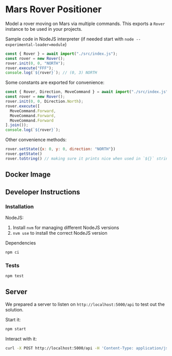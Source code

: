 # Mars Rover Positioner

Model a rover moving on Mars via multiple commands.
This exports a ```Rover``` instance to be used in your projects.

Sample code in NodeJS interpreter (if needed start with `node --experimental-loader=module`)

```js
const { Rover } = await import("./src/index.js");
const rover = new Rover();
rover.init(0, 0, "NORTH");
rover.execute("FFF");
console.log(`${rover}`); // (0, 3) NORTH
```

Some constants are exported for convenience:
```js
const { Rover, Direction, MoveCommand } = await import("./src/index.js");
const rover = new Rover();
rover.init(0, 0, Direction.North);
rover.execute([
  MoveCommand.Forward,
  MoveCommand.Forward,
  MoveCommand.Forward
].join());
console.log(`${rover}`);
```

Other convenience methods:

```js
rover.setState({x: 0, y: 0, direction: "NORTH"})
rover.getState()
rover.toString() // making sure it prints nice when used in `${}` strings
```

## Docker Image

## Developer Instructions 

### Installation 

NodeJS:

1. Install `nvm` for managing different NodeJS versions
2. `nvm use` to install the correct NodeJS version

Dependencies
```bash
npm ci
``` 

### Tests

```bash
npm test
```

## Server

We prepared a server to listen on `http://localhost:5000/api` to test out the solution.

Start it:
```bash
npm start
```

Interact with it:
```bash
curl -X POST http://localhost:5000/api -H 'Content-Type: application/json' -d '{"state": {"x": 0, "y": 0, "direction": "NORTH"}, "command": "FFF"}'
```
